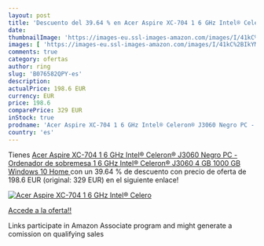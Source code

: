 ```yaml
---
layout: post
title: 'Descuento del 39.64 % en Acer Aspire XC-704 1 6 GHz Intel® Celero'
date: 
thumbnailImage: 'https://images-eu.ssl-images-amazon.com/images/I/41kC%2BIkYM2L._SL200_.jpg'
images: [ 'https://images-eu.ssl-images-amazon.com/images/I/41kC%2BIkYM2L._SL200_.jpg' ]
comments: true
category: ofertas
author: ring
slug: 'B076582QPY-es'
description:
actualPrice: 198.6 EUR
currency: EUR
price: 198.6
comparePrice: 329 EUR
inStock: true
prodname: 'Acer Aspire XC-704 1 6 GHz Intel® Celeron® J3060 Negro PC - Ordenador de sobremesa  1 6 GHz  Intel® Celeron®  J3060  4 GB  1000 GB  Windows 10 Home '
country: 'es'
---
```


Tienes [Acer Aspire XC-704 1 6 GHz Intel® Celeron® J3060 Negro PC - Ordenador de sobremesa  1 6 GHz  Intel® Celeron®  J3060  4 GB  1000 GB  Windows 10 Home ](https://www.amazon.es/dp/B076582QPY/?tag=tolees-21) con un 39.64 % de descuento con precio de oferta de 198.6 EUR (original: 329 EUR) en el siguiente enlace!

[![Acer Aspire XC-704 1 6 GHz Intel® Celero](https://images-eu.ssl-images-amazon.com/images/I/41kC%2BIkYM2L._SL200_.jpg)](https://www.amazon.es/dp/B076582QPY/?tag=tolees-21)

[Accede a la oferta!!](https://www.amazon.es/dp/B076582QPY/?tag=tolees-21)

Links participate in Amazon Associate program and might generate a comission on qualifying sales


